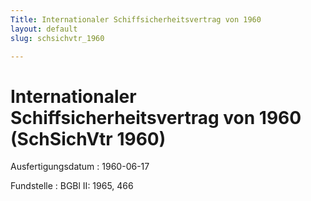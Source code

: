 ```yaml
---
Title: Internationaler Schiffsicherheitsvertrag von 1960
layout: default
slug: schsichvtr_1960

---
```


# Internationaler Schiffsicherheitsvertrag von 1960 (SchSichVtr 1960)

Ausfertigungsdatum
:   1960-06-17

Fundstelle
:   BGBl II: 1965, 466


